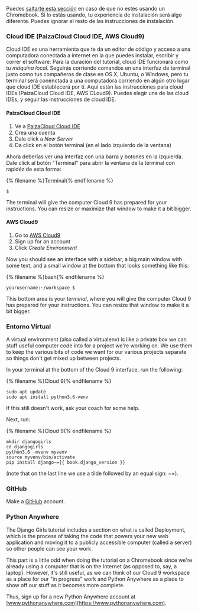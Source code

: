 Puedes [saltarte esta sección](http://tutorial.djangogirls.org/en/installation/#install-python) en caso de que no estés usando un Chromebook. Si lo estás usando, tu experiencia de instalación será algo diferente. Puedes ignorar el resto de las instrucciones de instalación.

### Cloud IDE (PaizaCloud Cloud IDE, AWS Cloud9)

Cloud IDE es una herramienta que te da un editor de código y acceso a una computadora conectada a internet en la que puedes instalar, escribir y correr el software. Para la duración del tutorial, cloud IDE funcionará como tu *máquina local*. Seguirás corriendo comandos en una interfaz de terminal justo como tus compañeros de clase en OS X, Ubuntu, o Windows, pero tu terminal será conenctada a una computadora corriendo en algún otro lugar que cloud IDE establecerá por tí. Aquí están las instrucciones para cloud IDEs (PaizaCloud Cloud IDE, AWS CLoud9). Puedes elegir una de las cloud IDEs, y seguir las instrucciones de cloud IDE.

#### PaizaCloud Cloud IDE

1. Ve a [PaizaCloud Cloud IDE](https://paiza.cloud/)
2. Crea una cuenta
3. Dale click a *New Server*
4. Da click en el botón terminal (en el lado izquierdo de la ventana)

Ahora deberías ver una interfaz con una barra y botones en la izquierda. Dale click al botón "Terminal" para abrir la ventana de la terminal con rapidéz de esta forma:

{% filename %}Terminal{% endfilename %}

    $
    

The terminal will give the computer Cloud 9 has prepared for your instructions. You can resize or maximize that window to make it a bit bigger.

#### AWS Cloud9

1. Go to [AWS Cloud9](https://aws.amazon.com/cloud9/)
2. Sign up for an account
3. Click *Create Environment*

Now you should see an interface with a sidebar, a big main window with some text, and a small window at the bottom that looks something like this:

{% filename %}bash{% endfilename %}

    yourusername:~/workspace $
    

This bottom area is your *terminal*, where you will give the computer Cloud 9 has prepared for your instructions. You can resize that window to make it a bit bigger.

### Entorno Virtual

A virtual environment (also called a virtualenv) is like a private box we can stuff useful computer code into for a project we're working on. We use them to keep the various bits of code we want for our various projects separate so things don't get mixed up between projects.

In your terminal at the bottom of the Cloud 9 interface, run the following:

{% filename %}Cloud 9{% endfilename %}

    sudo apt update
    sudo apt install python3.6-venv
    

If this still doesn't work, ask your coach for some help.

Next, run:

{% filename %}Cloud 9{% endfilename %}

    mkdir djangogirls
    cd djangogirls
    python3.6 -mvenv myvenv
    source myvenv/bin/activate
    pip install django~={{ book.django_version }}
    

(note that on the last line we use a tilde followed by an equal sign: ~=).

### GitHub

Make a [GitHub](https://github.com) account.

### Python Anywhere

The Django Girls tutorial includes a section on what is called Deployment, which is the process of taking the code that powers your new web application and moving it to a publicly accessible computer (called a server) so other people can see your work.

This part is a little odd when doing the tutorial on a Chromebook since we're already using a computer that is on the Internet (as opposed to, say, a laptop). However, it's still useful, as we can think of our Cloud 9 workspace as a place for our "in progress" work and Python Anywhere as a place to show off our stuff as it becomes more complete.

Thus, sign up for a new Python Anywhere account at [www.pythonanywhere.com](https://www.pythonanywhere.com).